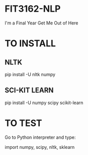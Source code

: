 # FIT3162-NLP
I'm a Final Year Get Me Out of Here

# TO INSTALL

## NLTK
pip install -U nltk numpy

## SCI-KIT LEARN
pip install -U numpy scipy scikit-learn

# TO TEST
Go to Python interpreter and type:

import numpy, scipy, nltk, sklearn